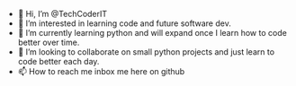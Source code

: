 - 👋 Hi, I’m @TechCoderIT
- 👀 I’m interested in learning code and future software dev.
- 🌱 I’m currently learning python and will expand once I learn how to code better over time.
- 💞️ I’m looking to collaborate on small python projects and just learn to code better each day.
- 📫 How to reach me inbox me here on github

<!---
TechCoderIT/TechCoderIT is a ✨ special ✨ repository because its `README.md` (this file) appears on your GitHub profile.
You can click the Preview link to take a look at your changes.
--->
